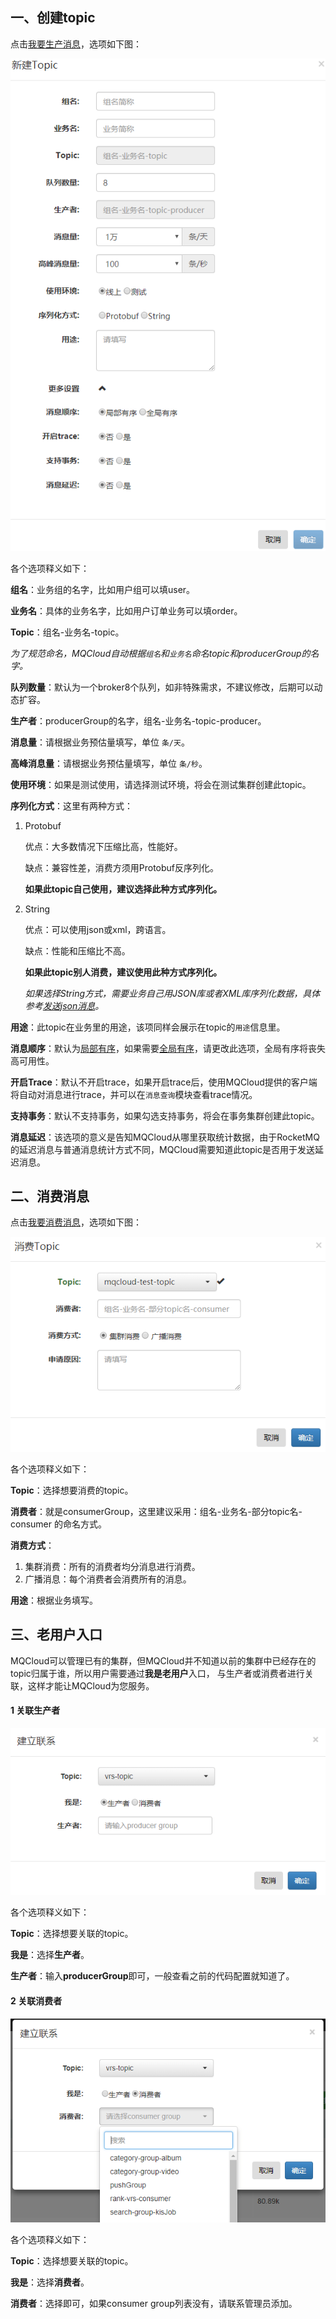 ## 一、<span id="createTopic">创建topic</span>

点击[我要生产消息](/)，选项如下图：

![](img/1.0.png)

各个选项释义如下：

**组名**：业务组的名字，比如用户组可以填user。

**业务名**：具体的业务名字，比如用户订单业务可以填order。

**Topic**：组名-业务名-topic。

*为了规范命名，MQCloud自动根据`组名`和`业务名`命名topic和producerGroup的名字。*

**队列数量**：默认为一个broker8个队列，如非特殊需求，不建议修改，后期可以动态扩容。

**生产者**：producerGroup的名字，组名-业务名-topic-producer。

**消息量**：请根据业务预估量填写，单位 `条/天`。

**高峰消息量**：请根据业务预估量填写，单位 `条/秒`。

**使用环境**：如果是测试使用，请选择测试环境，将会在测试集群创建此topic。

<span id="serializer">**序列化方式**</span>：这里有两种方式：

1. Protobuf

   优点：大多数情况下压缩比高，性能好。

   缺点：兼容性差，消费方须用Protobuf反序列化。

   **如果此topic自己使用，建议选择此种方式序列化。**

2. String

   优点：可以使用json或xml，跨语言。

   缺点：性能和压缩比不高。

   **如果此topic别人消费，建议使用此种方式序列化。**

   *如果选择String方式，需要业务自己用JSON库或者XML库序列化数据，具体参考[发送json消息](clientProducer#produceJson)。*

**用途**：此topic在业务里的用途，该项同样会展示在topic的`用途`信息里。

**消息顺序**：默认为[局部有序](clientConsumer#normalOrder)，如果需要[全局有序](clientConsumer#strictOrder)，请更改此选项，全局有序将丧失高可用性。

**开启Trace**：默认不开启trace，如果开启trace后，使用MQCloud提供的客户端将自动对消息进行trace，并可以在`消息查询`模块查看trace情况。

**支持事务**：默认不支持事务，如果勾选支持事务，将会在事务集群创建此topic。

**消息延迟**：该选项的意义是告知MQCloud从哪里获取统计数据，由于RocketMQ的延迟消息与普通消息统计方式不同，MQCloud需要知道此topic是否用于发送延迟消息。



## 二、<span id="consumeTopic">消费消息</span>

点击[我要消费消息](/)，选项如下图：

![](img/1.1.png)

各个选项释义如下：

**Topic**：选择想要消费的topic。

**消费者**：就是consumerGroup，这里建议采用：组名-业务名-部分topic名-consumer 的命名方式。

**消费方式**：

1. 集群消费：所有的消费者均分消息进行消费。
2. 广播消息：每个消费者会消费所有的消息。

**用途**：根据业务填写。



## 三、<span id="oldUser">老用户入口</span>

MQCloud可以管理已有的集群，但MQCloud并不知道以前的集群中已经存在的topic归属于谁，所以用户需要通过**我是老用户**入口， 与生产者或消费者进行关联，这样才能让MQCloud为您服务。

#### 1 关联生产者

![](img/1.2.png)

各个选项释义如下：

**Topic**：选择想要关联的topic。

**我是**：选择**生产者**。

**生产者**：输入**producerGroup**即可，一般查看之前的代码配置就知道了。

#### 2 关联消费者

![](img/1.3.png)

各个选项释义如下：

**Topic**：选择想要关联的topic。

**我是**：选择**消费者**。

**消费者**：选择即可，如果consumer group列表没有，请联系管理员添加。